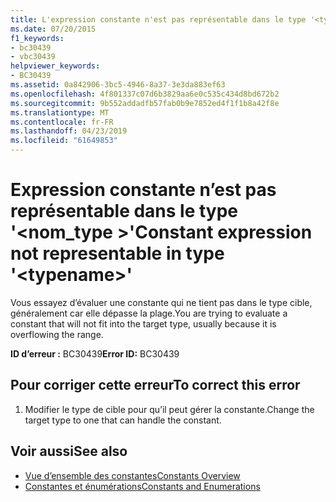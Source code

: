 ```yaml
---
title: L'expression constante n'est pas représentable dans le type '<typename>'
ms.date: 07/20/2015
f1_keywords:
- bc30439
- vbc30439
helpviewer_keywords:
- BC30439
ms.assetid: 0a842906-3bc5-4946-8a37-3e3da883ef63
ms.openlocfilehash: 4f801337c07d6b3829aa6e0c535c434d8bd672b2
ms.sourcegitcommit: 9b552addadfb57fab0b9e7852ed4f1f1b8a42f8e
ms.translationtype: MT
ms.contentlocale: fr-FR
ms.lasthandoff: 04/23/2019
ms.locfileid: "61649853"
---
```

# <a name="constant-expression-not-representable-in-type-typename"></a><span data-ttu-id="d15d8-102">Expression constante n’est pas représentable dans le type '\<nom_type >'</span><span class="sxs-lookup"><span data-stu-id="d15d8-102">Constant expression not representable in type '\<typename>'</span></span>
<span data-ttu-id="d15d8-103">Vous essayez d’évaluer une constante qui ne tient pas dans le type cible, généralement car elle dépasse la plage.</span><span class="sxs-lookup"><span data-stu-id="d15d8-103">You are trying to evaluate a constant that will not fit into the target type, usually because it is overflowing the range.</span></span>  
  
 <span data-ttu-id="d15d8-104">**ID d’erreur :** BC30439</span><span class="sxs-lookup"><span data-stu-id="d15d8-104">**Error ID:** BC30439</span></span>  
  
## <a name="to-correct-this-error"></a><span data-ttu-id="d15d8-105">Pour corriger cette erreur</span><span class="sxs-lookup"><span data-stu-id="d15d8-105">To correct this error</span></span>  
  
1. <span data-ttu-id="d15d8-106">Modifier le type de cible pour qu’il peut gérer la constante.</span><span class="sxs-lookup"><span data-stu-id="d15d8-106">Change the target type to one that can handle the constant.</span></span>  
  
## <a name="see-also"></a><span data-ttu-id="d15d8-107">Voir aussi</span><span class="sxs-lookup"><span data-stu-id="d15d8-107">See also</span></span>

- [<span data-ttu-id="d15d8-108">Vue d’ensemble des constantes</span><span class="sxs-lookup"><span data-stu-id="d15d8-108">Constants Overview</span></span>](../../../visual-basic/programming-guide/language-features/constants-enums/constants-overview.md)
- [<span data-ttu-id="d15d8-109">Constantes et énumérations</span><span class="sxs-lookup"><span data-stu-id="d15d8-109">Constants and Enumerations</span></span>](../../../visual-basic/language-reference/constants-and-enumerations.md)
